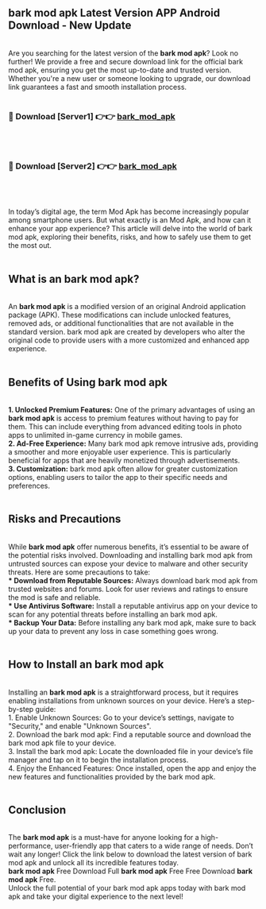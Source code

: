 ## bark mod apk Latest Version APP Android Download - New Update
<br>
Are you searching for the latest version of the <strong>bark mod apk</strong>? Look no further! We provide a free and secure download link for the official bark mod apk, ensuring you get the most up-to-date and trusted version. Whether you're a new user or someone looking to upgrade, our download link guarantees a fast and smooth installation process.
<br>
<br>
<h3>🔴 Download [Server1] 👉👉 <a href="https://modyolo.store/bark+mod+apk">bark_mod_apk</a></h3><br>
<br>
<h3>🔴 Download [Server2] 👉👉 <a href="https://modyolo.store/bark+mod+apk">bark_mod_apk</a></h3><br>
<br>
<br>
In today’s digital age, the term Mod Apk has become increasingly popular among smartphone users. But what exactly is an Mod Apk, and how can it enhance your app experience? This article will delve into the world of bark mod apk, exploring their benefits, risks, and how to safely use them to get the most out.
<br>
<br>
<h2>What is an bark mod apk?</h2>
<br>
An <strong>bark mod apk</strong> is a modified version of an original Android application package (APK). These modifications can include unlocked features, removed ads, or additional functionalities that are not available in the standard version. bark mod apk are created by developers who alter the original code to provide users with a more customized and enhanced app experience.
<br>
<br>
<h2>Benefits of Using bark mod apk</h2>
<br>
<strong> 1. Unlocked Premium Features:</strong> One of the primary advantages of using an <strong>bark mod apk</strong> is access to premium features without having to pay for them. This can include everything from advanced editing tools in photo apps to unlimited in-game currency in mobile games.
<br>
<strong> 2. Ad-Free Experience:</strong> Many bark mod apk remove intrusive ads, providing a smoother and more enjoyable user experience. This is particularly beneficial for apps that are heavily monetized through advertisements.
<br>
<strong> 3. Customization:</strong> bark mod apk often allow for greater customization options, enabling users to tailor the app to their specific needs and preferences.
<br>
<br>
<h2>Risks and Precautions</h2>
<br>
While <strong>bark mod apk</strong> offer numerous benefits, it’s essential to be aware of the potential risks involved. Downloading and installing bark mod apk from untrusted sources can expose your device to malware and other security threats. Here are some precautions to take:
<br>
<strong> * Download from Reputable Sources:</strong> Always download bark mod apk from trusted websites and forums. Look for user reviews and ratings to ensure the mod is safe and reliable.
<br>
<strong> * Use Antivirus Software:</strong> Install a reputable antivirus app on your device to scan for any potential threats before installing an bark mod apk.
<br>
<strong> * Backup Your Data:</strong> Before installing any bark mod apk, make sure to back up your data to prevent any loss in case something goes wrong.
<br>
<br>
<h2>How to Install an bark mod apk</h2>
<br>
Installing an <strong>bark mod apk</strong> is a straightforward process, but it requires enabling installations from unknown sources on your device. Here’s a step-by-step guide:
<br>
 1. Enable Unknown Sources: Go to your device’s settings, navigate to "Security," and enable "Unknown Sources".
<br>
 2. Download the bark mod apk: Find a reputable source and download the bark mod apk file to your device.
<br>
 3. Install the bark mod apk: Locate the downloaded file in your device’s file manager and tap on it to begin the installation process.
<br>
 4. Enjoy the Enhanced Features: Once installed, open the app and enjoy the new features and functionalities provided by the bark mod apk.
<br>
<br>
<h2><strong>Conclusion</strong></h2>
<br>
The <strong>bark mod apk</strong> is a must-have for anyone looking for a high-performance, user-friendly app that caters to a wide range of needs. Don’t wait any longer! Click the link below to download the latest version of bark mod apk and unlock all its incredible features today.
<br>
<strong>bark mod apk</strong> Free Download Full <strong>bark mod apk</strong> Free Free Download <strong>bark mod apk</strong> Free.
<br>
Unlock the full potential of your bark mod apk apps today with bark mod apk and take your digital experience to the next level!